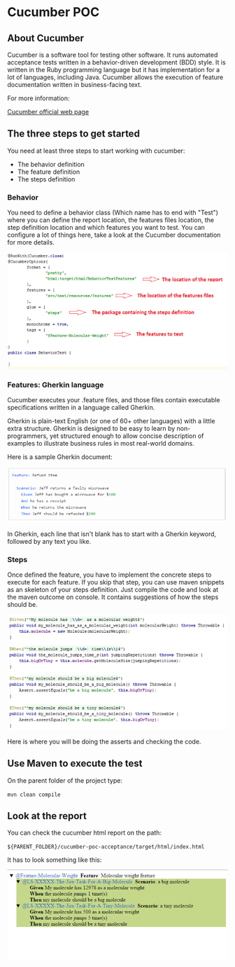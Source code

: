 # Cucumber POC

## About Cucumber

Cucumber is a software tool for testing other software. It runs automated acceptance tests written in a behavior-driven development (BDD) style. 
It is written in the Ruby programming language but it has implementation for a lot of languages, including Java. Cucumber allows the 
execution of feature documentation written in business-facing text.

For more information:

[Cucumber official web page](https://cucumber.io/)

## The three steps to get started

You need at least three steps to start working with cucumber:

* The behavior definition
* The feature definition
* The steps definition

### Behavior

You need to define a behavior class (Which name has to end with "Test") where you can define the report location, the features files location, the step definition location and which features you want to test. You can configure a lot of things here, take a look at the Cucumber documentation for more details.

![alt text](behavior.png "Behavior class example")

### Features: Gherkin language
Cucumber executes your .feature files, and those files contain executable specifications written in a language called Gherkin.

Gherkin is plain-text English (or one of 60+ other languages) with a little extra structure. Gherkin is designed to be easy to learn by non-programmers, yet structured enough to allow concise description of examples to illustrate business rules in most real-world domains.

Here is a sample Gherkin document:

![alt text](gherkin.png "Gherking example")

In Gherkin, each line that isn't blank has to start with a Gherkin keyword, followed by any text you like.

### Steps

Once defined the feature, you have to implement the concrete steps to execute for each feature. If you skip that step, you can use maven snippets as an skeleton of your steps definition. Just compile the code and look at the maven outcome on console. It contains suggestions of how the steps should be.

![alt text](steps.png "Steps example")

Here is where you will be doing the asserts and checking the code.

## Use Maven to execute the test

On the parent folder of the project type:

`mvn clean compile`
    
## Look at the report
    
You can check the cucumber html report on the path:

`${PARENT_FOLDER}/cucumber-poc-acceptance/target/html/index.html`

It has to look something like this:

![alt text](cucumberReport.png "Cucumber report")

